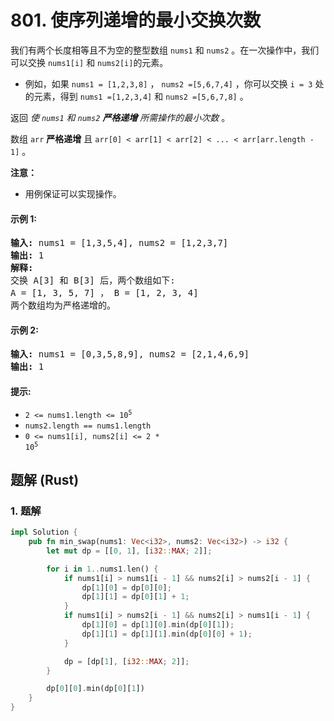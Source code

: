 # 801. 使序列递增的最小交换次数
我们有两个长度相等且不为空的整型数组 `nums1` 和 `nums2` 。在一次操作中，我们可以交换 `nums1[i]` 和 `nums2[i]`的元素。

* 例如，如果 `nums1 = [1,2,3,8]` ， `nums2 =[5,6,7,4]` ，你可以交换 `i = 3` 处的元素，得到 `nums1 =[1,2,3,4]` 和 `nums2 =[5,6,7,8]` 。

返回 *使 `nums1` 和 `nums2` **严格递增** 所需操作的最小次数* 。

数组 `arr` **严格递增** 且  `arr[0] < arr[1] < arr[2] < ... < arr[arr.length - 1]` 。

**注意：**
* 用例保证可以实现操作。

#### 示例 1:
<pre>
<strong>输入:</strong> nums1 = [1,3,5,4], nums2 = [1,2,3,7]
<strong>输出:</strong> 1
<strong>解释:</strong>
交换 A[3] 和 B[3] 后，两个数组如下:
A = [1, 3, 5, 7] ， B = [1, 2, 3, 4]
两个数组均为严格递增的。
</pre>

#### 示例 2:
<pre>
<strong>输入:</strong> nums1 = [0,3,5,8,9], nums2 = [2,1,4,6,9]
<strong>输出:</strong> 1
</pre>

#### 提示:
* <code>2 <= nums1.length <= 10<sup>5</sup></code>
* `nums2.length == nums1.length`
* <code>0 <= nums1[i], nums2[i] <= 2 * 10<sup>5</sup></code>

## 题解 (Rust)

### 1. 题解
```Rust
impl Solution {
    pub fn min_swap(nums1: Vec<i32>, nums2: Vec<i32>) -> i32 {
        let mut dp = [[0, 1], [i32::MAX; 2]];

        for i in 1..nums1.len() {
            if nums1[i] > nums1[i - 1] && nums2[i] > nums2[i - 1] {
                dp[1][0] = dp[0][0];
                dp[1][1] = dp[0][1] + 1;
            }
            if nums1[i] > nums2[i - 1] && nums2[i] > nums1[i - 1] {
                dp[1][0] = dp[1][0].min(dp[0][1]);
                dp[1][1] = dp[1][1].min(dp[0][0] + 1);
            }

            dp = [dp[1], [i32::MAX; 2]];
        }

        dp[0][0].min(dp[0][1])
    }
}
```
